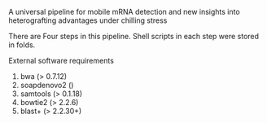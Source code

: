 A universal pipeline for mobile mRNA detection and new insights into heterografting advantages under chilling stress

There are Four steps in this pipeline.
Shell scripts in each step were stored in folds.

External software requirements
1. bwa (> 0.7.12)
2. soapdenovo2 ()
3. samtools (> 0.1.18)
4. bowtie2 (> 2.2.6)
5. blast+ (> 2.2.30+)
